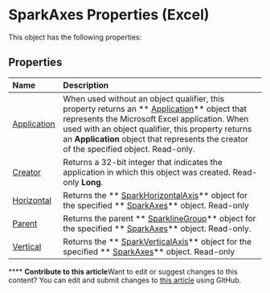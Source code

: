 
# SparkAxes Properties (Excel)
This object has the following properties:

## Properties



|**Name**|**Description**|
|:-----|:-----|
| [Application](ee7a581a-e0f8-a5bb-0ba6-01f0674da347.md)|When used without an object qualifier, this property returns an  ** [Application](19b73597-5cf9-4f56-8227-b5211f657f6f.md)** object that represents the Microsoft Excel application. When used with an object qualifier, this property returns an **Application** object that represents the creator of the specified object. Read-only.|
| [Creator](a5a60f1d-acb4-18f2-178a-4a71338ad606.md)|Returns a 32-bit integer that indicates the application in which this object was created. Read-only  **Long**.|
| [Horizontal](7519ca71-d22f-2312-b0ae-0defa3ff1991.md)|Returns the  ** [SparkHorizontalAxis](2926cb18-c3a2-6a09-16da-ccec15c7f391.md)** object for the specified ** [SparkAxes](bcd36a3c-772e-3317-b22e-27447ce23e5b.md)** object. Read-only|
| [Parent](519084e1-d957-8a6d-d8a1-6b18e4b904b7.md)|Returns the parent  ** [SparklineGroup](cc694d97-a3d3-3473-2e37-0ede67b97680.md)** object for the specified ** [SparkAxes](bcd36a3c-772e-3317-b22e-27447ce23e5b.md)** object. Read-only.|
| [Vertical](fba4852b-3477-aaa4-9b56-7bbe4abacd98.md)|Returns the  ** [SparkVerticalAxis](27c34337-b8a9-cdad-1716-343cea54cc87.md)** object for the specified ** [SparkAxes](bcd36a3c-772e-3317-b22e-27447ce23e5b.md)** object. Read-only|

****   **Contribute to this article**Want to edit or suggest changes to this content? You can edit and submit changes to  [this article](https://github.com/jhershey00/VBA_Excel_Test/OpenXMLCon/articles/cb027991-bb55-40cd-ad06-5fb58b868070.md) using GitHub.

